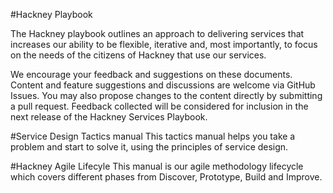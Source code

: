 #Hackney Playbook

The Hackney playbook outlines an approach to delivering services that increases our ability to be flexible, iterative and, most importantly, to focus on the needs of the citizens of Hackney that use our services.

We encourage your feedback and suggestions on these documents. Content and feature suggestions and discussions are welcome via GitHub Issues. You may also propose changes to the content directly by submitting a pull request. Feedback collected will be considered for inclusion in the next release of the Hackney Services Playbook.

#Service Design Tactics manual This tactics manual helps you take a problem and start to solve it, using the principles of service design.

#Hackney Agile Lifecyle This manual is our agile methodology lifecycle which covers different phases from Discover, Prototype, Build and Improve.
